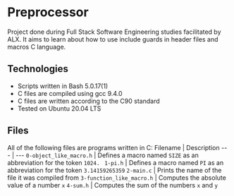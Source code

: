 # Preprocessor

Project done during Full Stack Software Engineering studies facilitated by ALX.  It aims to learn about how to use include guards in header files and macros C language.

## Technologies

* Scripts written in Bash 5.0.17(1)
* C files are compiled using gcc 9.4.0
* C files are written according to the C90 standard
* Tested on Ubuntu 20.04 LTS

## Files

All of the following files are programs written in C:
Filename | Description
--- | ---
`0-object_like_macro.h` | Defines a macro named `SIZE` as an abbreviation for the token `1024.`
` 1-pi.h` | Defines a macro named `PI` as an abbreviation for the token `3.14159265359`
`2-main.c` | Prints the name of the file it was compiled from
`3-function_like_macro.h` | Computes the absolute value of a number `x`
`4-sum.h` | Computes the sum of the numbers `x` and `y`
